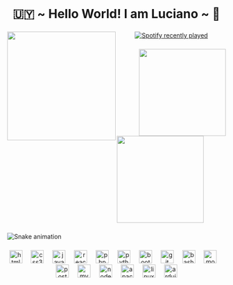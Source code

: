 <br clear="both">

<h1 align="center">🇺🇾 ~ Hello World! I am Luciano ~ 🧉</h1>

###

<img align="left" height="250" src="https://media2.giphy.com/media/v1.Y2lkPTc5MGI3NjExdzFneHhvMXQ0dTJ1cndlZjN3d2huZjc4dGlkZXFrbnZ3M3d2empnciZlcD12MV9pbnRlcm5hbF9naWZfYnlfaWQmY3Q9Zw/OVMKHzlMl58XxRcBtH/giphy.gif"  />

###

<div align="center">
  <a href="https://open.spotify.com/user/g67zersodslpplnokxm86dzqp">
    <img src="https://spotify-recently-played-readme.vercel.app/api?user=g67zersodslpplnokxm86dzqp&count=3&unique=true" alt="Spotify recently played"  />
  </a>
</div>

###

<img align="right" height="200" src="https://media0.giphy.com/media/v1.Y2lkPTc5MGI3NjExeXgzaTF2MTY4NGFpa2NleGdqOGw4eTVjaWhoNXU4dnV6YXN4bXdkYSZlcD12MV9pbnRlcm5hbF9naWZfYnlfaWQmY3Q9Zw/8Ff2YxvwFDWl623bgR/giphy.gif"  />

###

<div align="left">
  <img height="200" src="https://media1.giphy.com/media/v1.Y2lkPTc5MGI3NjExbXRhZXM5bjl4ZGIxbnl3YTlia3p3YWdmYmJ4Yms5bXZ6bWo0ZWRuOCZlcD12MV9pbnRlcm5hbF9naWZfYnlfaWQmY3Q9Zw/11YnPdA5eN06Xe/giphy.gif"  />
</div>

###

<img src="https://raw.githubusercontent.com/maurodesouz/maurodesouz/output/snake.svg" alt="Snake animation" />

###

<div align="center">
  <img src="https://cdn.jsdelivr.net/gh/devicons/devicon/icons/html5/html5-original.svg" height="30" alt="html5 logo"  />
  <img width="12" />
  <img src="https://cdn.jsdelivr.net/gh/devicons/devicon/icons/css3/css3-original.svg" height="30" alt="css3 logo"  />
  <img width="12" />
  <img src="https://cdn.jsdelivr.net/gh/devicons/devicon/icons/javascript/javascript-original.svg" height="30" alt="javascript logo"  />
  <img width="12" />
  <img src="https://cdn.jsdelivr.net/gh/devicons/devicon/icons/react/react-original.svg" height="30" alt="react logo"  />
  <img width="12" />
  <img src="https://cdn.jsdelivr.net/gh/devicons/devicon/icons/php/php-original.svg" height="30" alt="php logo"  />
  <img width="12" />
  <img src="https://cdn.jsdelivr.net/gh/devicons/devicon/icons/python/python-original.svg" height="30" alt="python logo"  />
  <img width="12" />
  <img src="https://cdn.jsdelivr.net/gh/devicons/devicon/icons/bootstrap/bootstrap-original.svg" height="30" alt="bootstrap logo"  />
  <img width="12" />
  <img src="https://cdn.jsdelivr.net/gh/devicons/devicon/icons/git/git-original.svg" height="30" alt="git logo"  />
  <img width="12" />
  <img src="https://cdn.jsdelivr.net/gh/devicons/devicon/icons/bash/bash-original.svg" height="30" alt="bash logo"  />
  <img width="12" />
  <img src="https://cdn.jsdelivr.net/gh/devicons/devicon/icons/mongodb/mongodb-original.svg" height="30" alt="mongodb logo"  />
  <img width="12" />
  <img src="https://cdn.jsdelivr.net/gh/devicons/devicon/icons/postgresql/postgresql-original.svg" height="30" alt="postgresql logo"  />
  <img width="12" />
  <img src="https://cdn.jsdelivr.net/gh/devicons/devicon/icons/mysql/mysql-original.svg" height="30" alt="mysql logo"  />
  <img width="12" />
  <img src="https://cdn.jsdelivr.net/gh/devicons/devicon/icons/nodejs/nodejs-original.svg" height="30" alt="nodejs logo"  />
  <img width="12" />
  <img src="https://cdn.jsdelivr.net/gh/devicons/devicon/icons/apache/apache-original.svg" height="30" alt="apache logo"  />
  <img width="12" />
  <img src="https://cdn.jsdelivr.net/gh/devicons/devicon/icons/linux/linux-original.svg" height="30" alt="linux logo"  />
  <img width="12" />
  <img src="https://cdn.jsdelivr.net/gh/devicons/devicon/icons/arduino/arduino-original.svg" height="30" alt="arduino logo"  />
</div>

###
